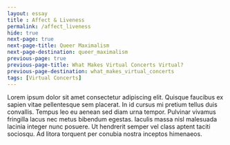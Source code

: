 ```yaml
--- 
layout: essay
title : Affect & Liveness
permalink: /affect_liveness
hide: true
next-page: true
next-page-title: Queer Maximalism
next-page-destination: queer_maximalism
previous-page: true
previous-page-title: What Makes Virtual Concerts Virtual?
previous-page-destination: what_makes_virtual_concerts
tags: [Virtual Concerts]
---
```


Lorem ipsum dolor sit amet consectetur adipiscing elit. Quisque faucibus ex sapien vitae pellentesque sem placerat. In id cursus mi pretium tellus duis convallis. Tempus leo eu aenean sed diam urna tempor. Pulvinar vivamus fringilla lacus nec metus bibendum egestas. Iaculis massa nisl malesuada lacinia integer nunc posuere. Ut hendrerit semper vel class aptent taciti sociosqu. Ad litora torquent per conubia nostra inceptos himenaeos.

